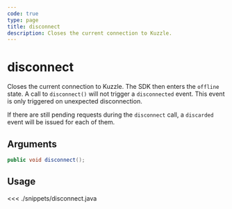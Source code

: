 ```yaml
---
code: true
type: page
title: disconnect
description: Closes the current connection to Kuzzle.
---
```


# disconnect

Closes the current connection to Kuzzle. The SDK then enters the `offline` state. A call to `disconnect()` will not trigger a `disconnected` event. This event is only triggered on unexpected disconnection.

If there are still pending requests during the `disconnect` call, a `discarded` event will be issued for each of them.

## Arguments

```java
public void disconnect();
```

## Usage

<<< ./snippets/disconnect.java